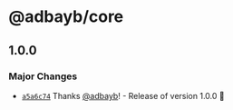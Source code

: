 # @adbayb/core

## 1.0.0

### Major Changes

-   [`a5a6c74`](https://github.com/adbayb/poc-monorepo/commit/a5a6c74ff00e8568ccc258897f953921234ef811) Thanks [@adbayb](https://github.com/adbayb)! - Release of version 1.0.0 🚀
